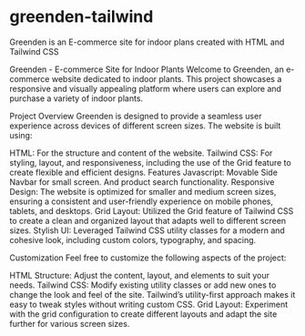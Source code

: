 # greenden-tailwind
Greenden is an E-commerce site for indoor plans created with HTML and Tailwind CSS

Greenden - E-commerce Site for Indoor Plants
Welcome to Greenden, an e-commerce website dedicated to indoor plants. This project showcases a responsive and visually appealing platform where users can explore and purchase a variety of indoor plants.

Project Overview
Greenden is designed to provide a seamless user experience across devices of different screen sizes. The website is built using:

HTML: For the structure and content of the website.
Tailwind CSS: For styling, layout, and responsiveness, including the use of the Grid feature to create flexible and efficient designs.
Features
Javascript: Movable Side Navbar for small screen. And product search functionality.
Responsive Design: The website is optimized for smaller and medium screen sizes, ensuring a consistent and user-friendly experience on mobile phones, tablets, and desktops.
Grid Layout: Utilized the Grid feature of Tailwind CSS to create a clean and organized layout that adapts well to different screen sizes.
Stylish UI: Leveraged Tailwind CSS utility classes for a modern and cohesive look, including custom colors, typography, and spacing.

Customization
Feel free to customize the following aspects of the project:

HTML Structure: Adjust the content, layout, and elements to suit your needs.
Tailwind CSS: Modify existing utility classes or add new ones to change the look and feel of the site. Tailwind’s utility-first approach makes it easy to tweak styles without writing custom CSS.
Grid Layout: Experiment with the grid configuration to create different layouts and adapt the site further for various screen sizes.